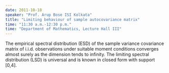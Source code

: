 ```yaml
---
date: 2011-10-18
speaker: "Prof. Arup Bose ISI Kolkata"
title: "Limiting behaviour of sample autocovariance matrix"
time: "11:30 a.m.-12:30 p.m." 
time: "Department of Mathematics, Lecture Hall III"
---
```

The empirical spectral distribution (ESD) of the sample variance covariance matrix of i.i.d. observations under suitable moment conditions converges almost surely as the dimension tends to infinity. The limiting spectral distribution (LSD) is universal and is known in closed form with support [0,4].
